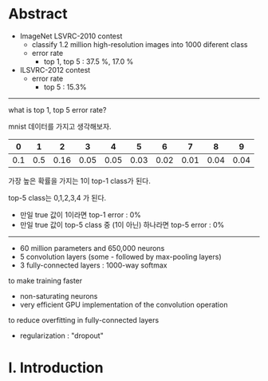 # Abstract

* ImageNet LSVRC-2010 contest
    * classify 1.2 million high-resolution images into 1000 diferent class
    * error rate
        * top 1, top 5 : 37.5 %, 17.0 %
* ILSVRC-2012 contest
    * error rate
        * top 5 : 15.3%
---
what is top 1, top 5 error rate?

mnist 데이터를 가지고 생각해보자.

0|1|2|3|4|5|6|7|8|9|
--|--|--|--|--|--|--|--|--|--
0.1|0.5|0.16|0.05|0.05|0.03|0.02|0.01|0.04|0.04

가장 높은 확률을 가지는 1이 top-1 class가 된다.

top-5 class는 0,1,2,3,4 가 된다.

* 만일 true 값이 1이라면 top-1 error : 0%
* 만일 true 값이 top-5 class 중 (1이 아닌) 하나라면 top-5 error : 0%

---
* 60 million parameters and 650,000 neurons
* 5 convolution layers (some - followed by max-pooling layers)
* 3 fully-connected layers : 1000-way softmax

to make training faster
* non-saturating neurons
* very efficient GPU implementation of the convolution operation

to reduce overfitting in fully-connected layers
* regularization : "dropout"


# I. Introduction
